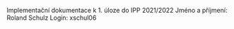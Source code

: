 Implementační dokumentace k 1. úloze do IPP 2021/2022
Jméno a příjmení: Roland Schulz
Login: xschul06